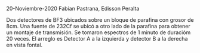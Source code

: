 20-Noviembre-2020
Fabian Pastrana, Edisson Peralta

Dos detectores de BF3 ubicados sobre un bloque de parafina con grosor de 8cm.
Una fuente de 232Cf se ubicó a otro lado de la parafina para obtener un montaje de transmisión.
Se tomaron espectros de 1 minuto de duracióm 20 veces.
El arreglo es Detector A a la izquierda y detector B a la derecha en vista fontal.